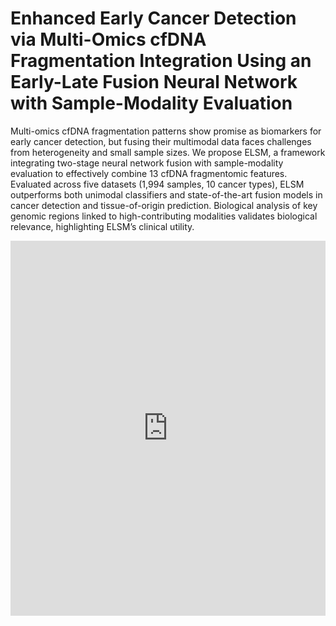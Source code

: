 # Enhanced Early Cancer Detection via Multi-Omics cfDNA Fragmentation Integration Using an Early-Late Fusion Neural Network with Sample-Modality Evaluation
Multi-omics cfDNA fragmentation patterns show promise as biomarkers for early cancer detection, but fusing their multimodal data faces challenges from heterogeneity and small sample sizes. We propose ELSM, a framework integrating two-stage neural network fusion with sample-modality evaluation to effectively combine 13 cfDNA fragmentomic features. Evaluated across five datasets (1,994 samples, 10 cancer types), ELSM outperforms both unimodal classifiers and state-of-the-art fusion models in cancer detection and tissue-of-origin prediction. Biological analysis of key genomic regions linked to high-contributing modalities validates biological relevance, highlighting ELSM’s clinical utility.
<div align=center>
<iframe src="https://docs.google.com/viewer?url=https://github.com/llb895/ELSM/blob/main/Fig/framework.pdf&embedded=true" style="width:100%; height:600px;" frameborder="0"></iframe>
</div>
